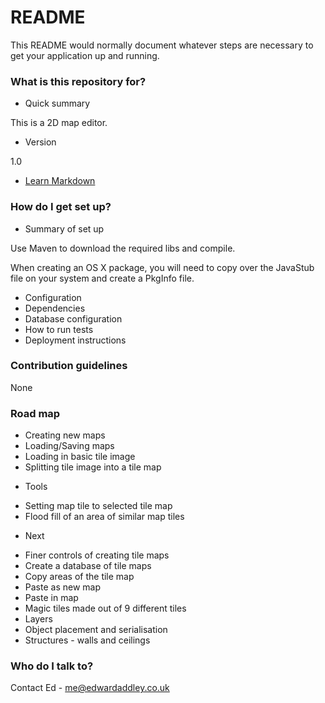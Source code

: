 # README #

This README would normally document whatever steps are necessary to get your application up and running.

### What is this repository for? ###

* Quick summary

This is a 2D map editor.

* Version

1.0

* [Learn Markdown](https://bitbucket.org/tutorials/markdowndemo)

### How do I get set up? ###

* Summary of set up

Use Maven to download the required libs and compile.

When creating an OS X package, you will need to copy over the JavaStub file on your system and create a PkgInfo file.

* Configuration
* Dependencies
* Database configuration
* How to run tests
* Deployment instructions

### Contribution guidelines ###

None

### Road map ###

* Creating new maps
* Loading/Saving maps
* Loading in basic tile image
* Splitting tile image into a tile map

- Tools
* Setting map tile to selected tile map
* Flood fill of an area of similar map tiles

- Next
* Finer controls of creating tile maps
* Create a database of tile maps
* Copy areas of the tile map
* Paste as new map
* Paste in map
* Magic tiles made out of 9 different tiles
* Layers
* Object placement and serialisation
* Structures - walls and ceilings

### Who do I talk to? ###

Contact Ed - me@edwardaddley.co.uk